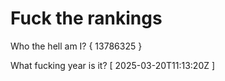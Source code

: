 # Fuck the rankings

Who the hell am I?
{ 13786325 }

What fucking year is it?
[ 2025-03-20T11:13:20Z ]

